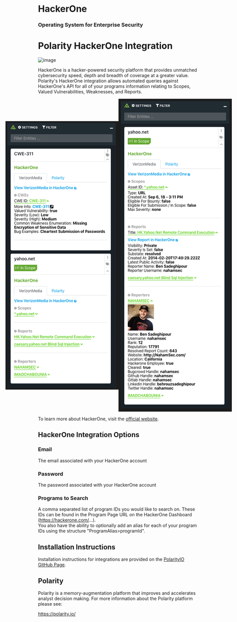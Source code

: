 # HackerOne
### Operating System for Enterprise Security

# Polarity HackerOne Integration

![image](https://img.shields.io/badge/status-beta-green.svg)

HackerOne is a hacker-powered security platform that provides unmatched cybersecurity speed, depth and breadth of coverage at a greater value.
Polarity's HackerOne integration allows automated queries against HackerOne's API for all of your programs information relating to Scopes, Valued Vulnerabilities, Weaknesses, and Reports.

<div style="display:flex; justify-content:center; align-items:center;">
  <img width="400" alt="Integration Example Main" src="./assets/integration-example-main.png">
  <img width="400" alt="Integration Example Expanded" src="./assets/integration-example-expanded.png">
</div>


To learn more about HackerOne, visit the [official website](https://register.paloaltonetworks.com/introducingcortexxsoar).


## HackerOne Integration Options

### Email

The email associated with your HackerOne account

### Password

The password associated with your HackerOne account

### Programs to Search

A comma separated list of program IDs you would like to search on. These IDs can be found in the Program Page URL on the HackerOne Dashboard (https://hackerone.com/<program-id>...).  
You also have the ability to optionally add an alias for each of your program IDs using the structure "ProgramAlias>programId".


## Installation Instructions

Installation instructions for integrations are provided on the [PolarityIO GitHub Page](https://polarityio.github.io/).


## Polarity

Polarity is a memory-augmentation platform that improves and accelerates analyst decision making.  For more information about the Polarity platform please see:

https://polarity.io/

